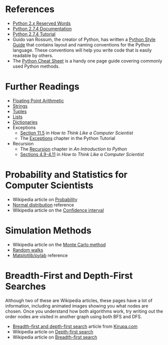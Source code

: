 # References

- [Python 2.x Reserved Words](http://docs.python.org/2/reference/lexical_analysis.html#keywords)
- [Python 2.7.4 Documentation](http://docs.python.org/2.7/library/index.html)
- [Python 2.7.4 Tutorial](http://docs.python.org/2.7/tutorial/index.html)
- Guido van Rossum, the creator of Python, has written a [Python Style Guide](http://www.python.org/dev/peps/pep-0008/) that contains layout and naming conventions for the Python language. These conventions will help you write code that is easily readable by others.
- The [Python Cheat Sheet](http://www.addedbytes.com/cheat-sheets/python-cheat-sheet/) is a handy one page guide covering commonly used Python methods.

# Further Readings

- [Floating Point Arithmetic](http://docs.python.org/2/tutorial/floatingpoint.html#tut-fp-issues)
- [Strings](http://docs.python.org/library/string.html)
- [Tuples](http://docs.python.org/tutorial/datastructures.html#tut-tuples)
- [Lists](http://docs.python.org/tutorial/datastructures.html#more-on-lists)
- [Dictionaries](http://docs.python.org/tutorial/datastructures.html#dictionaries)
- Exceptions
  - [Section 11.5](http://www.greenteapress.com/thinkpython/thinkCSpy/html/chap11.html) in *How to Think Like a Computer Scientist*
  - The [Exceptions](http://docs.python.org/release/2.5.4/tut/node10.html) chapter in the Python Tutorial
- Recursion
  - The [Recursion](http://beastie.cs.ua.edu/cs150/book/index_16.html) chapter in *An Introduction to Python*
  - [Sections 4.9-4.11](http://www.greenteapress.com/thinkpython/thinkCSpy/html/chap04.html) in *How to Think Like a Computer Scientist*

# Probability and Statistics for Computer Scientists

- Wikipedia article on [Probability](http://en.wikipedia.org/wiki/Probability)
- [Normal distribution](http://www-stat.stanford.edu/~naras/jsm/NormalDensity/NormalDensity.html) reference
- Wikipedia article on the [Confidence interval](http://en.wikipedia.org/wiki/Confidence_interval)

# Simulation Methods

- Wikipedia article on the [Monte Carlo method](http://en.wikipedia.org/wiki/Monte_Carlo_method)
- [Random walks](http://www.chem.uoa.gr/applets/AppletSailor/Appl_Sailor2.html)
- [Matplotlib/pylab](http://matplotlib.sourceforge.net/) reference

# Breadth-First and Depth-First Searches

Although two of these are Wikipedia articles, these pages have a lot of
information, including animated images showing you what nodes are chosen. Once
you understand how both algorithms work, try writing out the order nodes are
visited in another graph using both BFS and DFS.

- [Breadth-first and depth-first search](http://www.kirupa.com/developer/actionscript/depth_breadth_search.htm) article from [Kirupa.com](http://www.kirupa.com/)
- Wikipedia article on [Depth-first search](http://en.wikipedia.org/wiki/Depth-first_search)
- Wikipedia article on [Breadth-first search](http://en.wikipedia.org/wiki/Breadth-first_search)
